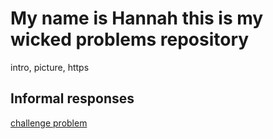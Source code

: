 

# My name is Hannah this is my wicked problems repository
intro, picture, https

## Informal responses

[challenge problem](https://hannahgeorge-wickedproblems.github.io/data100repository/Challenge1.html)


